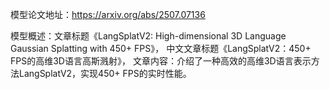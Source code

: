 模型论文地址：https://arxiv.org/abs/2507.07136

模型概述：文章标题《LangSplatV2: High-dimensional 3D Language Gaussian Splatting with 450+ FPS》，
中文文章标题《LangSplatV2：450+ FPS的高维3D语言高斯溅射》，
文章内容：介绍了一种高效的高维3D语言表示方法LangSplatV2，实现450+ FPS的实时性能。
